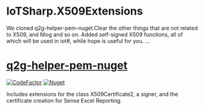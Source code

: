 # IoTSharp.X509Extensions
We cloned q2g-helper-pem-nuget.Clear the other things that are not related to X509, and Nlog and so on.
Added self-signed X509 functions, all of which will be used in iot#, while hope is useful for you.  ...


# [q2g-helper-pem-nuget](https://github.com/q2g/q2g-helper-pem-nuget)
[![CodeFactor](https://www.codefactor.io/repository/github/q2g/q2g-helper-pem-nuget/badge)](https://www.codefactor.io/repository/github/q2g/q2g-helper-pem-nuget)
[![Nuget](https://img.shields.io/nuget/v/Q2gHelperPem.svg)](https://www.nuget.org/packages/Q2gHelperPem)

Includes extensions for the class X509Certificate2, a signer, and the certificate creation for Sense Excel Reporting.
